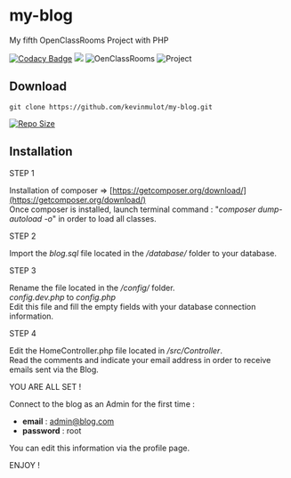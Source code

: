 # my-blog
My fifth OpenClassRooms Project with PHP

[![Codacy Badge](https://api.codacy.com/project/badge/Grade/2d39dd182b99412597f9118c7f04e387)](https://www.codacy.com/app/kevinmulot/my-blog?utm_source=github.com&amp;utm_medium=referral&amp;utm_content=kevinmulot/my-blog&amp;utm_campaign=Badge_Grade)
<a href="https://codeclimate.com/github/kevinmulot/my-blog/maintainability"><img src="https://api.codeclimate.com/v1/badges/f7932e8cad48b61dcbf6/maintainability" /></a>
![OenClassRooms](https://img.shields.io/badge/OpenClassRooms-DA_PHP/SF-blue.svg)
![Project](https://img.shields.io/badge/Project-5-blue.svg)

## Download

`git clone https://github.com/kevinmulot/my-blog.git`  
  
[![Repo Size](https://img.shields.io/github/repo-size/kevinmulot/my-blog?label=Repo+Size)](https://github.com/kevinmulot/my-blog/tree/master)

## Installation
STEP 1  

Installation of composer => [https://getcomposer.org/download/](https://getcomposer.org/download/)  
Once composer is installed, launch terminal command : "*composer* *dump-autoload* *-o*" in order to load all classes.

STEP 2

Import the *blog.sql* file located in the */database/* folder to your database.

STEP 3
  
Rename the file located in the */config/* folder.  
*config.dev.php* to *config.php*  
Edit this file and fill the empty fields with your database connection information.

STEP 4

Edit the HomeController.php file located in */src/Controller*.  
Read the comments and indicate your email address in order to receive emails sent via the Blog.

YOU ARE ALL SET !

Connect to the blog as an Admin for the first time :
* **email** : admin@blog.com
* **password** : root

You can edit this information via the profile page.

ENJOY !
